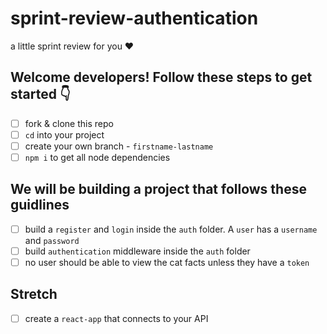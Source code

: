 # sprint-review-authentication
a little sprint review for you ♥️

## Welcome developers! Follow these steps to get started 👇

- [ ] fork & clone this repo 
- [ ] `cd` into your project
- [ ] create your own branch - `firstname-lastname`
- [ ] `npm i` to get all node dependencies 

## We will be building a project that follows these guidlines 

- [ ] build a `register` and `login` inside the `auth` folder. A `user` has a `username` and `password`
- [ ] build `authentication` middleware inside the `auth` folder 
- [ ] no user should be able to view the cat facts unless they have a `token`

## Stretch 

- [ ] create a `react-app` that connects to your API  

